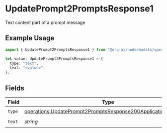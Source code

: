 # UpdatePrompt2PromptsResponse1

Text content part of a prompt message

## Example Usage

```typescript
import { UpdatePrompt2PromptsResponse1 } from "@orq-ai/node/models/operations";

let value: UpdatePrompt2PromptsResponse1 = {
  type: "text",
  text: "<value>",
};
```

## Fields

| Field                                                                                                                                          | Type                                                                                                                                           | Required                                                                                                                                       | Description                                                                                                                                    |
| ---------------------------------------------------------------------------------------------------------------------------------------------- | ---------------------------------------------------------------------------------------------------------------------------------------------- | ---------------------------------------------------------------------------------------------------------------------------------------------- | ---------------------------------------------------------------------------------------------------------------------------------------------- |
| `type`                                                                                                                                         | [operations.UpdatePrompt2PromptsResponse200ApplicationJSONType](../../models/operations/updateprompt2promptsresponse200applicationjsontype.md) | :heavy_check_mark:                                                                                                                             | N/A                                                                                                                                            |
| `text`                                                                                                                                         | *string*                                                                                                                                       | :heavy_check_mark:                                                                                                                             | N/A                                                                                                                                            |